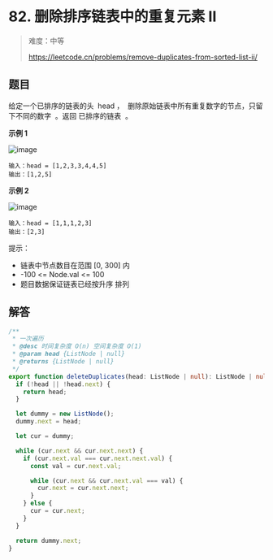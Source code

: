 # 82. 删除排序链表中的重复元素 II

> 难度：中等
>
> https://leetcode.cn/problems/remove-duplicates-from-sorted-list-ii/

## 题目

给定一个已排序的链表的头  head ，  删除原始链表中所有重复数字的节点，只留下不同的数字  。返回 已排序的链表  。

**示例 1**

![image](https://user-images.githubusercontent.com/25545052/174957270-220c6f20-57a9-4429-8e1a-ea97e2462dd8.png)

```
输入：head = [1,2,3,3,4,4,5]
输出：[1,2,5]
```

**示例 2**

![image](https://user-images.githubusercontent.com/25545052/174957276-b4d6d05d-bb3d-4157-bc69-01b44365dab5.png)

```
输入：head = [1,1,1,2,3]
输出：[2,3]
```

提示：

- 链表中节点数目在范围 [0, 300] 内
- -100 <= Node.val <= 100
- 题目数据保证链表已经按升序 排列

## 解答

```typescript
/**
 * 一次遍历
 * @desc 时间复杂度 O(n) 空间复杂度 O(1)
 * @param head {ListNode | null}
 * @returns {ListNode | null}
 */
export function deleteDuplicates(head: ListNode | null): ListNode | null {
  if (!head || !head.next) {
    return head;
  }

  let dummy = new ListNode();
  dummy.next = head;

  let cur = dummy;

  while (cur.next && cur.next.next) {
    if (cur.next.val === cur.next.next.val) {
      const val = cur.next.val;

      while (cur.next && cur.next.val === val) {
        cur.next = cur.next.next;
      }
    } else {
      cur = cur.next;
    }
  }

  return dummy.next;
}
```
